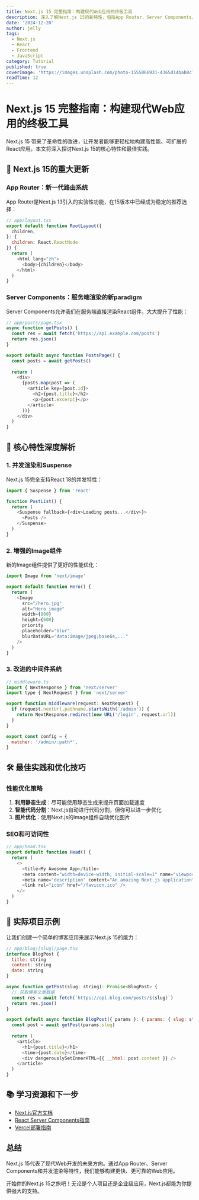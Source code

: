 ```yaml
---
title: Next.js 15 完整指南：构建现代Web应用的终极工具
description: 深入了解Next.js 15的新特性，包括App Router、Server Components、并发渲染等，学会如何构建高性能的现代Web应用。
date: '2024-12-28'
author: jelly
tags:
  - Next.js
  - React
  - Frontend
  - JavaScript
category: Tutorial
published: true
coverImage: 'https://images.unsplash.com/photo-1555066931-4365d14bab8c?ixlib=rb-4.0.3&auto=format&fit=crop&w=1200&q=80'
readTime: 12
---
```


# Next.js 15 完整指南：构建现代Web应用的终极工具

Next.js 15 带来了革命性的改进，让开发者能够更轻松地构建高性能、可扩展的React应用。本文将深入探讨Next.js 15的核心特性和最佳实践。

## 🚀 Next.js 15的重大更新

### App Router：新一代路由系统

App Router是Next.js 13引入的实验性功能，在15版本中已经成为稳定的推荐选择：

```javascript
// app/layout.tsx
export default function RootLayout({
  children,
}: {
  children: React.ReactNode
}) {
  return (
    <html lang="zh">
      <body>{children}</body>
    </html>
  )
}
```

### Server Components：服务端渲染的新paradigm

Server Components允许我们在服务端直接渲染React组件，大大提升了性能：

```javascript
// app/posts/page.tsx
async function getPosts() {
  const res = await fetch('https://api.example.com/posts')
  return res.json()
}

export default async function PostsPage() {
  const posts = await getPosts()
  
  return (
    <div>
      {posts.map(post => (
        <article key={post.id}>
          <h2>{post.title}</h2>
          <p>{post.excerpt}</p>
        </article>
      ))}
    </div>
  )
}
```

## 🎯 核心特性深度解析

### 1. 并发渲染和Suspense

Next.js 15完全支持React 18的并发特性：

```javascript
import { Suspense } from 'react'

function PostList() {
  return (
    <Suspense fallback={<div>Loading posts...</div>}>
      <Posts />
    </Suspense>
  )
}
```

### 2. 增强的Image组件

新的Image组件提供了更好的性能优化：

```javascript
import Image from 'next/image'

export default function Hero() {
  return (
    <Image
      src="/hero.jpg"
      alt="Hero image"
      width={800}
      height={600}
      priority
      placeholder="blur"
      blurDataURL="data:image/jpeg;base64,..."
    />
  )
}
```

### 3. 改进的中间件系统

```javascript
// middleware.ts
import { NextResponse } from 'next/server'
import type { NextRequest } from 'next/server'

export function middleware(request: NextRequest) {
  if (request.nextUrl.pathname.startsWith('/admin')) {
    return NextResponse.redirect(new URL('/login', request.url))
  }
}

export const config = {
  matcher: '/admin/:path*',
}
```

## 🛠️ 最佳实践和优化技巧

### 性能优化策略

1. **利用静态生成**：尽可能使用静态生成来提升页面加载速度
2. **智能代码分割**：Next.js自动进行代码分割，但你可以进一步优化
3. **图片优化**：使用Next.js的Image组件自动优化图片

### SEO和可访问性

```javascript
// app/head.tsx
export default function Head() {
  return (
    <>
      <title>My Awesome App</title>
      <meta content="width=device-width, initial-scale=1" name="viewport" />
      <meta name="description" content="An amazing Next.js application" />
      <link rel="icon" href="/favicon.ico" />
    </>
  )
}
```

## 🔧 实际项目示例

让我们创建一个简单的博客应用来展示Next.js 15的能力：

```javascript
// app/blog/[slug]/page.tsx
interface BlogPost {
  title: string
  content: string
  date: string
}

async function getPost(slug: string): Promise<BlogPost> {
  // 获取博客文章数据
  const res = await fetch(`https://api.blog.com/posts/${slug}`)
  return res.json()
}

export default async function BlogPost({ params }: { params: { slug: string } }) {
  const post = await getPost(params.slug)
  
  return (
    <article>
      <h1>{post.title}</h1>
      <time>{post.date}</time>
      <div dangerouslySetInnerHTML={{ __html: post.content }} />
    </article>
  )
}
```

## 📚 学习资源和下一步

- [Next.js官方文档](https://nextjs.org/docs)
- [React Server Components指南](https://react.dev/blog/2023/03/22/react-labs-what-we-have-been-working-on-march-2023)
- [Vercel部署指南](https://vercel.com/docs)

## 总结

Next.js 15代表了现代Web开发的未来方向。通过App Router、Server Components和并发渲染等特性，我们能够构建更快、更可靠的Web应用。

开始你的Next.js 15之旅吧！无论是个人项目还是企业级应用，Next.js都能为你提供强大的支持。 